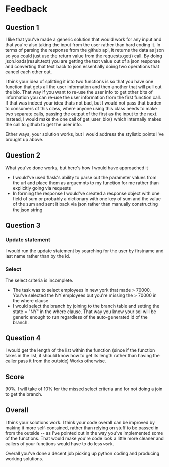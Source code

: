 # Feedback

## Question 1
I like that you've made a generic solution that would work for any input and that you're also taking the input from the user rather than hard coding it.
In terms of parsing the response from the github api, it returns the data as json so you could just use the return value from the requests.get() call.
By doing json.loads(result.text) you are getting the text value out of a json response and converting that text back to json essentially doing two operations that cancel each other out.

I think your idea of splitting it into two functions is so that you have one function that gets all the user information and then another that will pull out the bio.
That way if you want to re-use the user info to get other bits of information you can re-use the user information from the first function call.
If that was indeed your idea thats not bad, but I would not pass that burden to consumers of this class, where anyone using this class needs to make two separate calls, passing the output
of the first as the input to the next. Instead, I would make the one call of get_user_bio() which internally makes the call to github to get the user info.

Either ways, your solution works, but I would address the stylistic points I've brought up above.

## Question 2
What you've done works, but here's how I would have approached it

* I would've used flask's ability to parse out the parameter values from the url and place them as arguemnts to my function for me rather than explicitly going via requests
* In forming the response I would've created a response object with one field of sum or probably a dictionary with one key of sum and the value of the sum and sent it back via json rather than manually constructing the json string

## Question 3
### Update statement
I would run the update statement by searching for the user by firstname and last name rather than by the id.

### Select
The select criteria is incomplete.

* The task was to select employees in new york that made > 70000. You've selected the NY employees but you're missing the > 70000 in the where clause
* I would select the branch by joining to the branch table and setting the state = "NY" in the where clause. That way you know your sql will be generic enough to run regardless of the auto-generated id of the branch.

## Question 4
I would get the length of the list within the function (since if the function takes in the list, it should know how to get its length rather than having the caller pass it from the outside)
Works otherwise.

## Score
90%. I will take of 10% for the missed select criteria and for not doing a join to get the branch.

## Overall
I think your solutions work. I think your code overall can be improved by making it more self-contained, rather than relying on stuff to be passed in from the outside -- as I've pointed out in the way you've implemented some of the functions. That would make you're code look a little more cleaner and callers of your functions would have to do less `work`.

Overall you've done a decent job picking up python coding and producing working solutions.
